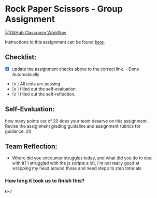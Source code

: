 Rock Paper Scissors - Group Assignment
===================================
[![GitHub Classroom Workflow](https://github.com/IT3049C/3.Rock-Paper-Scissors/actions/workflows/classroom.yml/badge.svg)](https://github.com/IT3049C/3.Rock-Paper-Scissors/actions/workflows/classroom.yml)

Instructions to this assignment can be found [here](https://it3049c.github.io/Material/Assignments/3.Rock_Paper_Scissors/).

## Checklist:
- [x] update the assignment checks above to the correct link. - Done Automatically
- [x ] All tests are passing
- [x ] filled out the self-evaluation.
- [x ] filled out the self-reflection.

## Self-Evaluation: 
how many points out of 20 does your team deserve on this assignment. Revise the assignment grading guideline and assignment rubrics for guidance.
20
## Team Reflection:
- Where did you encounter struggles today, and what did you do to deal with it?
I struggled with the js scripts a lot, I'm not really good at wrapping my head around those and need stepp to step toturials 

### How long it took us to finish this?
6-7 